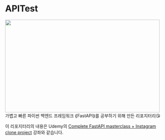 # APITest
<img src = "https://velog.velcdn.com/images/smallsmile/post/7f37cb10-6156-4851-b3c5-a17c9a10a8af/image.jpg" width="500" height="300">
가볍고 빠른 파이썬 백엔드 프레임워크 ⟪FastAPI⟫를 공부하기 위해 만든 리포지터리😘

이 리포지터리의 내용은 Udemy의 [Complete FastAPI masterclass + Instagram clone project](https://www.udemy.com/course/completefastapi/) 강좌와 같습니다.
